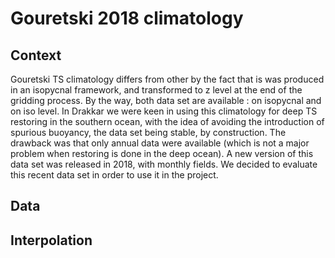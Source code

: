 # Gouretski 2018 climatology
## Context
Gouretski TS climatology differs from other by the fact that is was produced in an isopycnal framework, and transformed to z level at the end of the gridding process.
By the way, both data set are available : on isopycnal and on iso level. In Drakkar we were keen in using this climatology for deep TS restoring in the southern ocean,
with the idea of avoiding the introduction of spurious buoyancy,  the data set being stable, by construction. The drawback was that only annual data were available 
(which is not a major problem when restoring is done in the deep ocean).  A new version of this data set was released in 2018, with monthly fields. We decided to
evaluate this recent data set in order to use it in the project.
## Data
## Interpolation
